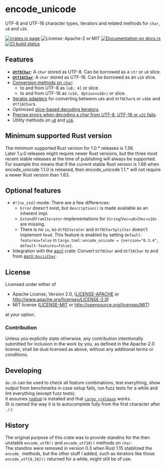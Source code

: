 # encode_unicode

UTF-8 and UTF-16 character types, iterators and related methods for `char`, `u8` and `u16`.

[![crates.io page](https://img.shields.io/crates/v/encode_unicode.svg)](https://crates.io/crates/encode_unicode/) ![License: Apache-2 or MIT](https://img.shields.io/crates/l/encode_unicode.svg) [![Documentation on docs.rs](https://docs.rs/encode_unicode/badge.svg)](https://docs.rs/encode_unicode/) [![CI build status](https://api.cirrus-ci.com/github/tormol/encode_unicode.svg)](https://cirrus-ci.com/github/tormol/encode_unicode)

## Features

* **[`Utf8Char`](https://docs.rs/encode_unicode/latest/encode_unicode/struct.Utf8Char.html)**:
  A `char` stored as UTF-8. Can be borrowed as a `str` or `u8` slice.
* **[`Utf16Char`](https://docs.rs/encode_unicode/latest/encode_unicode/struct.Utf16Char.html)**:
  A `char` stored as UTF-16. Can be borrowed as an `u16` slice.
* [Conversion methods on `char`](https://docs.rs/encode_unicode/latest/encode_unicode/trait.CharExt.html):
  * to and from UTF-8 as `[u8; 4]` or slice.
  * to and from UTF-16 as `(u16, Option<u16>)` or slice.
* [Iterator adapters](https://docs.rs/encode_unicode/latest/encode_unicode/trait.IterExt.html)
  for converting betwenn `u8`s and `Utf8Char`s or `u16`s and `Utf16Char`s.
* Optimized [slice-based decoding iterators](https://docs.rs/encode_unicode/latest/encode_unicode/trait.SliceExt.html).
* [Precise errors when decoding a char from UTF-8, UTF-16 or `u32` fails](http://docs.rs/encode_unicode/latest/encode_unicode/error/index.html).
* Utility methods on [`u8`](https://docs.rs/encode_unicode/latest/encode_unicode/trait.U8UtfExt.html)
  and [`u16`](https://docs.rs/encode_unicode/latest/encode_unicode/trait.U16UtfExt.html).

## Minimum supported Rust version

The minimum supported Rust version for 1.0.\* releases is 1.56.  
Later 1.y.0 releases might require newer Rust versions, but the three most
recent stable releases at the time of publishing will always be supported.
For example this means that if the current stable Rust version is 1.66 when
encode_unicode 1.1.0 is released, then encode_unicode 1.1.\* will
not require a newer Rust version than 1.63.

## Optional features

* `#![no_std]`-mode: There are a few differences:
  * `Error` doesn't exist, but `description()` is made available as an inherent impl.
  * `Extend`/`FromIterator`-implementations for `String`/`Vec<u8>`/`Vec<u16>` are missing.
  * There is no `io`, so `Utf8Iterator` and `Utf8CharSplitter` doesn't implement `Read`.
  This feature is enabled by setting `default-features=false` in `Cargo.toml`:
  `encode_unicode = {version="0.3.4", default-features=false}`.
* Integration with the [ascii](https://tomprogrammer.github.io/rust-ascii/ascii/index.html) crate:
  Convert `Utf8Char` and `Utf16Char` to and from [ascii::`AsciiChar`](https://tomprogrammer.github.io/rust-ascii/ascii/enum.AsciiChar.html).

## License

Licensed under either of

* Apache License, Version 2.0, ([LICENSE-APACHE](LICENSE-APACHE) or http://www.apache.org/licenses/LICENSE-2.0)
* MIT license ([LICENSE-MIT](LICENSE-MIT) or http://opensource.org/licenses/MIT)

at your option.

### Contribution

Unless you explicitly state otherwise, any contribution intentionally
submitted for inclusion in the work by you, as defined in the Apache-2.0
license, shall be dual licensed as above, without any additional terms or
conditions.

## Developing

`do.sh` can be used to check all feature combinations, test everything, show output from benchmarks in case setup fails, run fuzz tests for a while and lint everything (except fuzz tests).  
It assumes [rustup](https://rustup.rs) is installed and that [`cargo +release`](https://rust-lang.github.io/rustup/concepts/index.html#how-rustup-works) works.  
(It is named the way it is to autocomplete fully from the first character after `./`.)

## History

The original purpose of this crate was to provide standins for the then
unstable `encode_utf8()` and `encode_utf16()` methods on `char`.  
The standins were removed in version 0.3 when Rust 1.15 stabilized the
`encode_` methods, but the other stuff I added, such as iterators like
those `encode_utf{8,16}()` returned for a while, might still be of use.
